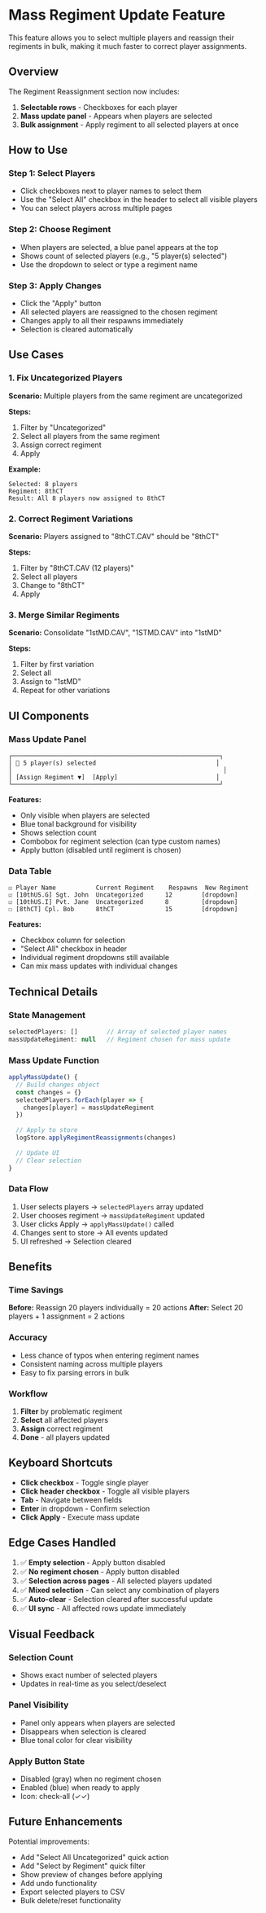 # Mass Regiment Update Feature

This feature allows you to select multiple players and reassign their regiments in bulk, making it much faster to correct player assignments.

## Overview

The Regiment Reassignment section now includes:
1. **Selectable rows** - Checkboxes for each player
2. **Mass update panel** - Appears when players are selected
3. **Bulk assignment** - Apply regiment to all selected players at once

## How to Use

### Step 1: Select Players
- Click checkboxes next to player names to select them
- Use the "Select All" checkbox in the header to select all visible players
- You can select players across multiple pages

### Step 2: Choose Regiment
- When players are selected, a blue panel appears at the top
- Shows count of selected players (e.g., "5 player(s) selected")
- Use the dropdown to select or type a regiment name

### Step 3: Apply Changes
- Click the "Apply" button
- All selected players are reassigned to the chosen regiment
- Changes apply to all their respawns immediately
- Selection is cleared automatically

## Use Cases

### 1. Fix Uncategorized Players
**Scenario:** Multiple players from the same regiment are uncategorized

**Steps:**
1. Filter by "Uncategorized"
2. Select all players from the same regiment
3. Assign correct regiment
4. Apply

**Example:**
```
Selected: 8 players
Regiment: 8thCT
Result: All 8 players now assigned to 8thCT
```

### 2. Correct Regiment Variations
**Scenario:** Players assigned to "8thCT.CAV" should be "8thCT"

**Steps:**
1. Filter by "8thCT.CAV (12 players)"
2. Select all players
3. Change to "8thCT"
4. Apply

### 3. Merge Similar Regiments
**Scenario:** Consolidate "1stMD.CAV", "1STMD.CAV" into "1stMD"

**Steps:**
1. Filter by first variation
2. Select all
3. Assign to "1stMD"
4. Repeat for other variations

## UI Components

### Mass Update Panel
```
┌─────────────────────────────────────────────────────────┐
│ 👥 5 player(s) selected                                 │
│                                                          │
│ [Assign Regiment ▼]  [Apply]                           │
└─────────────────────────────────────────────────────────┘
```

**Features:**
- Only visible when players are selected
- Blue tonal background for visibility
- Shows selection count
- Combobox for regiment selection (can type custom names)
- Apply button (disabled until regiment is chosen)

### Data Table
```
☑ Player Name           Current Regiment    Respawns  New Regiment
☑ [10thUS.G] Sgt. John  Uncategorized      12        [dropdown]
☑ [10thUS.I] Pvt. Jane  Uncategorized      8         [dropdown]
☐ [8thCT] Cpl. Bob      8thCT              15        [dropdown]
```

**Features:**
- Checkbox column for selection
- "Select All" checkbox in header
- Individual regiment dropdowns still available
- Can mix mass updates with individual changes

## Technical Details

### State Management
```javascript
selectedPlayers: []        // Array of selected player names
massUpdateRegiment: null   // Regiment chosen for mass update
```

### Mass Update Function
```javascript
applyMassUpdate() {
  // Build changes object
  const changes = {}
  selectedPlayers.forEach(player => {
    changes[player] = massUpdateRegiment
  })
  
  // Apply to store
  logStore.applyRegimentReassignments(changes)
  
  // Update UI
  // Clear selection
}
```

### Data Flow
1. User selects players → `selectedPlayers` array updated
2. User chooses regiment → `massUpdateRegiment` updated
3. User clicks Apply → `applyMassUpdate()` called
4. Changes sent to store → All events updated
5. UI refreshed → Selection cleared

## Benefits

### Time Savings
**Before:** Reassign 20 players individually = 20 actions
**After:** Select 20 players + 1 assignment = 2 actions

### Accuracy
- Less chance of typos when entering regiment names
- Consistent naming across multiple players
- Easy to fix parsing errors in bulk

### Workflow
1. **Filter** by problematic regiment
2. **Select** all affected players
3. **Assign** correct regiment
4. **Done** - all players updated

## Keyboard Shortcuts

- **Click checkbox** - Toggle single player
- **Click header checkbox** - Toggle all visible players
- **Tab** - Navigate between fields
- **Enter** in dropdown - Confirm selection
- **Click Apply** - Execute mass update

## Edge Cases Handled

1. ✅ **Empty selection** - Apply button disabled
2. ✅ **No regiment chosen** - Apply button disabled
3. ✅ **Selection across pages** - All selected players updated
4. ✅ **Mixed selection** - Can select any combination of players
5. ✅ **Auto-clear** - Selection cleared after successful update
6. ✅ **UI sync** - All affected rows update immediately

## Visual Feedback

### Selection Count
- Shows exact number of selected players
- Updates in real-time as you select/deselect

### Panel Visibility
- Panel only appears when players are selected
- Disappears when selection is cleared
- Blue tonal color for clear visibility

### Apply Button State
- Disabled (gray) when no regiment chosen
- Enabled (blue) when ready to apply
- Icon: check-all (✓✓)

## Future Enhancements

Potential improvements:
- Add "Select All Uncategorized" quick action
- Add "Select by Regiment" quick filter
- Show preview of changes before applying
- Add undo functionality
- Export selected players to CSV
- Bulk delete/reset functionality
